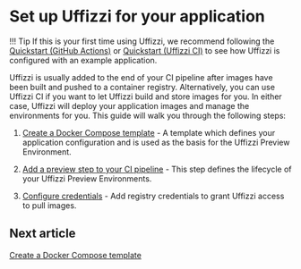 # Set up Uffizzi for your application
!!! Tip
    If this is your first time using Uffizzi, we recommend following the [Quickstart (GitHub Actions)](quickstart-gha.md) or [Quickstart (Uffizzi CI)](quickstart-gha.md) to see how Uffizzi is configured with an example application.

Uffizzi is usually added to the end of your CI pipeline after images have been built and pushed to a container registry. Alternatively, you can use Uffizzi CI if you want to let Uffizzi build and store images for you. In either case, Uffizzi will deploy your application images and manage the environments for you. This guide will walk you through the following steps:

1. [Create a Docker Compose template](guides/docker-compose-template.md) - 
A template which defines your application configuration and is used as the basis for the Uffizzi Preview Environment.

2. [Add a preview step to your CI pipeline](guides/integrate-with-ci.md) - 
This step defines the lifecycle of your Uffizzi Preview Environments.

3. [Configure credentials](guides/configure-credentials.md) - 
Add registry credentials to grant Uffizzi access to pull images.

## Next article

[Create a Docker Compose template](guides/docker-compose-template.md)